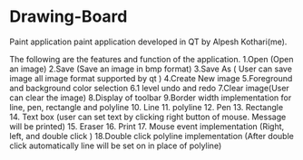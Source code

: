 # Drawing-Board
Paint application paint application developed in QT by Alpesh Kothari(me).

The following are the features and function of the application.
1.Open (Open an image)
2.Save (Save an image in bmp format)
3.Save As ( User can save image all image format supported by qt )
4.Create New image
5.Foreground and background color selection
6.1 level undo and redo
7.Clear image(User can clear the image)
8.Display of toolbar
9.Border width implementation for line, pen, rectangle and polyline
10. Line
11. polyline
12. Pen
13. Rectangle 
14. Text box (user can set text by clicking right button of mouse. Message will be printed)
15. Eraser 
16. Print 
17. Mouse event implementation (Right, left, and double click )
18.Double click polyline implementation (After double click automatically line will be set on in place of polyline)





